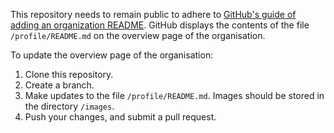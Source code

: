 This repository needs to remain public to adhere to [GitHub's guide of adding an organization README](https://docs.github.com/en/organizations/collaborating-with-groups-in-organizations/customizing-your-organizations-profile#adding-a-public-organization-profile-readme).
GitHub displays the contents of the file `/profile/README.md` on the overview page of the organisation.

To update the overview page of the organisation:

1.  Clone this repository.
2.  Create a branch.
3.  Make updates to the file `/profile/README.md`.
    Images should be stored in the directory `/images`.
4.  Push your changes, and submit a pull request.
